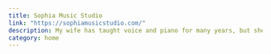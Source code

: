 ```yaml
---
title: Sophia Music Studio
link: "https://sophiamusicstudio.com/"
description: My wife has taught voice and piano for many years, but she became bored with the repetitive nature of ongoing lessons, so we reimagined her business as a project-based service.
category: home
---
```

